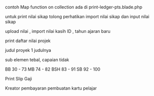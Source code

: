 contoh Map function on collection ada di print-ledger-pts.blade.php

untuk print nilai sikap tolong perhatikan import nilai sikap dan input nilai sikap

upload nilai , import nilai kasih ID , tahun ajaran baru

print daftar nilai projek

judul proyek 1 judulnya

sub elemen tebal, capaian tidak

BB 30 - 73
MB  74 - 82
BSH 83 - 91
SB 92 - 100

Print Slip Gaji

Kreator
pembayaran pembuatan kartu pelajar